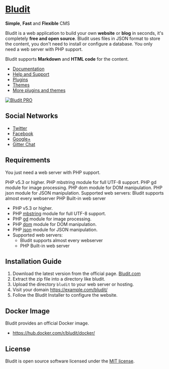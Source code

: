 [Bludit](https://www.bludit.com/)
================================
**Simple**, **Fast** and **Flexible** CMS

Bludit is a web application to build your own **website** or **blog** in seconds, it's completely **free and open source**. Bludit uses files in JSON format to store the content, you don't need to install or configure a database. You only need a web server with PHP support.

Bludit supports **Markdown** and **HTML code** for the content.

- [Documentation](https://docs.bludit.com)
- [Help and Support](https://forum.bludit.org)
- [Plugins](https://plugins.bludit.com)
- [Themes](https://themes.bludit.com)
- [More plugins and themes](https://forum.bludit.org/viewforum.php?f=14)

[![Bludit PRO](https://img.shields.io/badge/Bludit-PRO-blue.svg)](https://pro.bludit.com/)

Social Networks
---------------

- [Twitter](https://twitter.com/bludit)
- [Facebook](https://www.facebook.com/bluditcms)
- [Google+](https://plus.google.com/+Bluditcms)
- [Gitter Chat](https://gitter.im/bludit/support)

Requirements
------------

You just need a web server with PHP support.

PHP v5.3 or higher.
PHP mbstring module for full UTF-8 support.
PHP gd module for image processing.
PHP dom module for DOM manipulation.
PHP json module for JSON manipulation.
Supported web servers:
Bludit supports almost every webserver
PHP Built-in web server

- PHP v5.3 or higher.
- PHP [mbstring](http://php.net/manual/en/book.mbstring.php) module for full UTF-8 support.
- PHP [gd](http://php.net/manual/en/book.image.php) module for image processing.
- PHP [dom](http://php.net/manual/en/book.dom.php) module for DOM manipulation.
- PHP [json](http://php.net/manual/en/book.json.php) module for JSON manipulation.
- Supported web servers:
   * Bludit supports almost every webserver
   * PHP Built-in web server

Installation Guide
------------------

1. Download the latest version from the official page. [Bludit.com](https://www.bludit.com)
2. Extract the zip file into a directory like bludit.
3. Upload the directory `bludit` to your web server or hosting.
4. Visit your domain https://example.com/bludit/
5. Follow the Bludit Installer to configure the website.

Docker Image
------------
Bludit provides an official Docker image.
- https://hub.docker.com/r/bludit/docker/

License
-------
Bludit is open source software licensed under the [MIT license](https://tldrlegal.com/license/mit-license).
